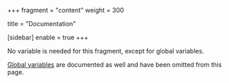 +++
fragment = "content"
weight = 300

title = "Documentation"

[sidebar]
  enable = true
+++

No variable is needed for this fragment, except for global variables.

[Global variables](/docs/global-variables) are documented as well and have been omitted from this page.
